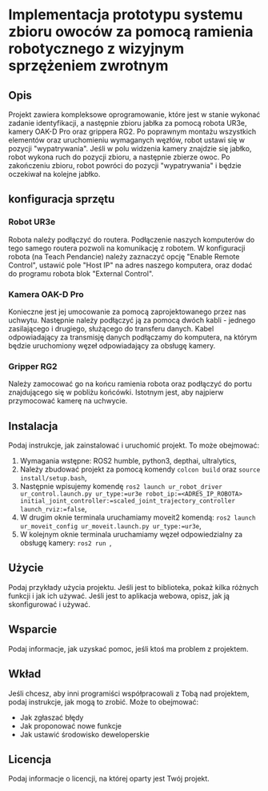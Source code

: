 # Implementacja prototypu systemu zbioru owoców za pomocą ramienia robotycznego z wizyjnym sprzężeniem zwrotnym

## Opis

Projekt zawiera kompleksowe oprogramowanie, które jest w stanie wykonać zadanie identyfikacji, a następnie zbioru jabłka za pomocą robota UR3e, kamery OAK-D Pro oraz grippera RG2. Po poprawnym montażu wszystkich elementów oraz uruchomieniu wymaganych węzłów, robot ustawi się w pozycji "wypatrywania". Jeśli w polu widzenia kamery znajdzie się jabłko, robot wykona ruch do pozycji zbioru, a następnie zbierze owoc. Po zakończeniu zbioru, robot powróci do pozycji "wypatrywania" i będzie oczekiwał na kolejne jabłko.

## konfiguracja sprzętu

### Robot UR3e

Robota należy podłączyć do routera. Podłączenie naszych komputerów do tego samego routera pozwoli na komunikację z robotem. W konfiguracji robota (na Teach Pendancie) należy zaznaczyć opcję "Enable Remote Control", ustawić pole "Host IP" na adres naszego komputera, oraz dodać do programu robota blok "External Control".

### Kamera OAK-D Pro

Konieczne jest jej umocowanie za pomocą zaprojektowanego przez nas uchwytu. Następnie należy podłączyć ją za pomocą dwóch kabli - jednego zasilającego i drugiego, służącego do transferu danych. Kabel odpowiadający za transmisję danych podłączamy do komputera, na którym będzie uruchomiony węzeł odpowiadający za obsługę kamery.

### Gripper RG2

Należy zamocować go na końcu ramienia robota oraz podłączyć do portu znajdującego się w pobliżu końcówki. Istotnym jest, aby najpierw przymocować kamerę na uchwycie.

## Instalacja

Podaj instrukcje, jak zainstalować i uruchomić projekt. To może obejmować:

1. Wymagania wstępne: ROS2 humble, python3, depthai, ultralytics,
2. Należy zbudować projekt za pomocą komendy `colcon build` oraz `source install/setup.bash`,
3. Następnie wpisujemy komendę `ros2 launch ur_robot_driver ur_control.launch.py ur_type:=ur3e robot_ip:=<ADRES_IP_ROBOTA> initial_joint_controller:=scaled_joint_trajectory_controller launch_rviz:=false`,
4. W drugim oknie terminala uruchamiamy moveit2 komendą: `ros2 launch ur_moveit_config ur_moveit.launch.py ur_type:=ur3e`,
5. W kolejnym oknie terminala uruchamiamy węzeł odpowiedzialny za obsługę kamery: `ros2 run `,

## Użycie

Podaj przykłady użycia projektu. Jeśli jest to biblioteka, pokaż kilka różnych funkcji i jak ich używać. Jeśli jest to aplikacja webowa, opisz, jak ją skonfigurować i używać.

## Wsparcie

Podaj informacje, jak uzyskać pomoc, jeśli ktoś ma problem z projektem.

## Wkład

Jeśli chcesz, aby inni programiści współpracowali z Tobą nad projektem, podaj instrukcje, jak mogą to zrobić. Może to obejmować:

- Jak zgłaszać błędy
- Jak proponować nowe funkcje
- Jak ustawić środowisko deweloperskie

## Licencja

Podaj informacje o licencji, na której oparty jest Twój projekt.